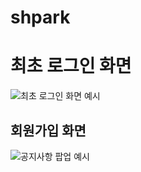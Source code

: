 # shpark

# 최초 로그인 화면

![최초 로그인 화면 예시](https://github.com/user-attachments/assets/09e3a76d-31aa-48cc-811c-084af5eaa2c3)

## 회원가입 화면

![공지사항 팝업 예시](https://github.com/user-attachments/assets/bb1448c3-b976-4fb9-8518-76986b44afc9)
